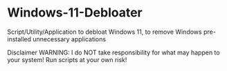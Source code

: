 # Windows-11-Debloater



Script/Utility/Application to debloat Windows 11, to remove Windows pre-installed unnecessary applications

Disclaimer
WARNING: I do NOT take responsibility for what may happen to your system! Run scripts at your own risk!
